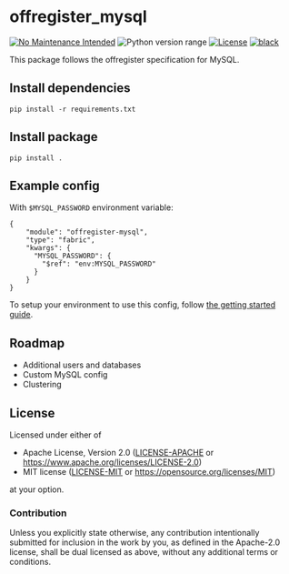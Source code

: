 offregister_mysql
=================
[![No Maintenance Intended](http://unmaintained.tech/badge.svg)](http://unmaintained.tech)
![Python version range](https://img.shields.io/badge/python-2.7%20|%203.4%20|%203.5%20|%203.6%20|%203.7%20|%203.8-blue.svg)
[![License](https://img.shields.io/badge/license-Apache--2.0%20OR%20MIT-blue.svg)](https://opensource.org/licenses/Apache-2.0)
[![black](https://img.shields.io/badge/code%20style-black-000000.svg)](https://github.com/psf/black)

This package follows the offregister specification for MySQL.

## Install dependencies

    pip install -r requirements.txt

## Install package

    pip install .

## Example config
With `$MYSQL_PASSWORD` environment variable:

    {
        "module": "offregister-mysql",
        "type": "fabric",
        "kwargs": {
          "MYSQL_PASSWORD": {
            "$ref": "env:MYSQL_PASSWORD"
          }
        }
    }

To setup your environment to use this config, follow [the getting started guide](https://offscale.io/docs/getting-started).

## Roadmap

  - Additional users and databases
  - Custom MySQL config
  - Clustering
## License

Licensed under either of

- Apache License, Version 2.0 ([LICENSE-APACHE](LICENSE-APACHE) or <https://www.apache.org/licenses/LICENSE-2.0>)
- MIT license ([LICENSE-MIT](LICENSE-MIT) or <https://opensource.org/licenses/MIT>)

at your option.

### Contribution

Unless you explicitly state otherwise, any contribution intentionally submitted
for inclusion in the work by you, as defined in the Apache-2.0 license, shall be
dual licensed as above, without any additional terms or conditions.
